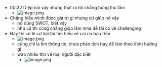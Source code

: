 - 00:32 Diệp nói vậy nhưng thật ra tôi chẳng hứng thú lắm
	- ![image.png](../assets/image_1684863161335_0.png)
- Chẳng hiểu mình được giá trị gì nhưng cứ giúp nó vậy
	- nó dùng SWOT, biết vậy
	- như Lã thì cũng chẳng giúp lắm nma đề tài có vẻ challenging
- Đây thì có lẽ cơ hội tôi tìm hiểu về cái nó bảo thôi
	- ![image.png](../assets/image_1684863213056_0.png)
	- cũng chỉ là tìm thông tin, chưa phân tích hay để làm theo định hướng gì
	- wao nhiều ttin về loại người đặc biệt
		- ![image.png](../assets/image_1684863325332_0.png)